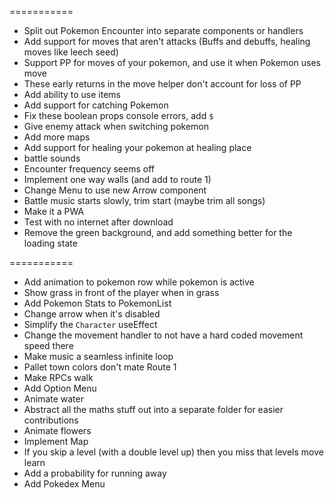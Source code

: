 ===========

- Split out Pokemon Encounter into separate components or handlers
- Add support for moves that aren't attacks (Buffs and debuffs, healing moves like leech seed)
- Support PP for moves of your pokemon, and use it when Pokemon uses move
- These early returns in the move helper don't account for loss of PP
- Add ability to use items
- Add support for catching Pokemon
- Fix these boolean props console errors, add `$`
- Give enemy attack when switching pokemon
- Add more maps
- Add support for healing your pokemon at healing place
- battle sounds
- Encounter frequency seems off
- Implement one way walls (and add to route 1)
- Change Menu to use new Arrow component
- Battle music starts slowly, trim start (maybe trim all songs)
- Make it a PWA
- Test with no internet after download
- Remove the green background, and add something better for the loading state

===========

- Add animation to pokemon row while pokemon is active
- Show grass in front of the player when in grass
- Add Pokemon Stats to PokemonList
- Change arrow when it's disabled
- Simplify the `Character` useEffect
- Change the movement handler to not have a hard coded movement speed there
- Make music a seamless infinite loop
- Pallet town colors don't mate Route 1
- Make RPCs walk
- Add Option Menu
- Animate water
- Abstract all the maths stuff out into a separate folder for easier contributions
- Animate flowers
- Implement Map
- If you skip a level (with a double level up) then you miss that levels move learn
- Add a probability for running away
- Add Pokedex Menu
